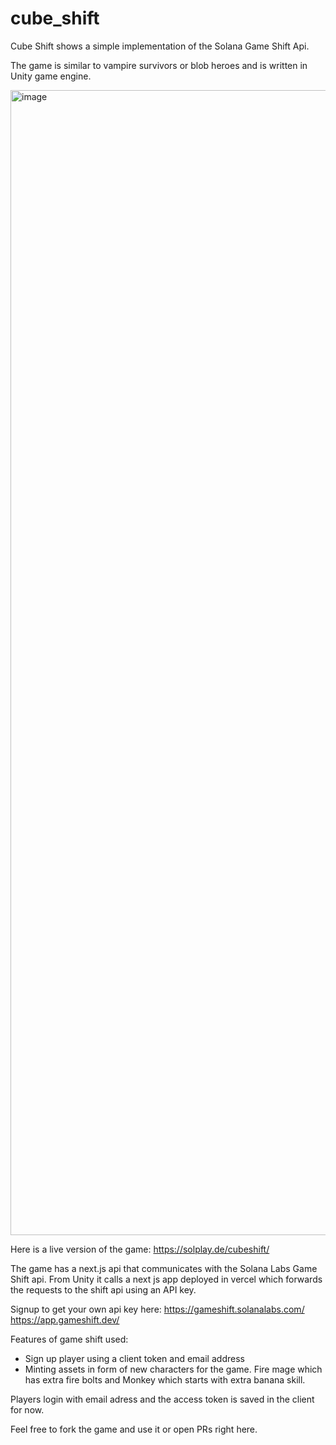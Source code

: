 # cube_shift

Cube Shift shows a simple implementation of the Solana Game Shift Api. 

The game is similar to vampire survivors or blob heroes and is written in Unity game engine. 

<img width="1832" alt="image" src="https://github.com/solana-developers/cube_shift/assets/5938789/966c39e7-a461-4275-a34e-7ee29318ab5a">

Here is a live version of the game: 
https://solplay.de/cubeshift/

The game has a next.js api that communicates with the Solana Labs Game Shift api. 
From Unity it calls a next js app deployed in vercel which forwards the requests to the shift api using an API key. 

Signup to get your own api key here: 
https://gameshift.solanalabs.com/
https://app.gameshift.dev/

Features of game shift used: 
- Sign up player using a client token and email address
- Minting assets in form of new characters for the game. Fire mage which has extra fire bolts and Monkey which starts with extra banana skill. 

Players login with email adress and the access token is saved in the client for now. 

Feel free to fork the game and use it or open PRs right here. 

